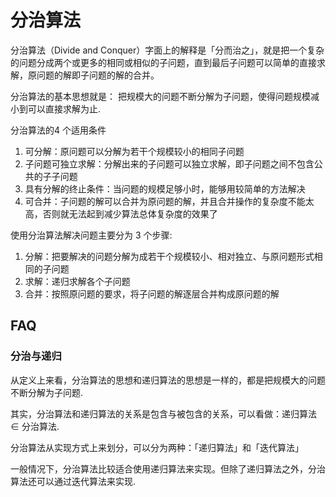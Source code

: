 # 分治算法
分治算法（Divide and Conquer）字面上的解释是「分而治之」，就是把一个复杂的问题分成两个或更多的相同或相似的子问题，直到最后子问题可以简单的直接求解，原问题的解即子问题的解的合并。

分治算法的基本思想就是： 把规模大的问题不断分解为子问题，使得问题规模减小到可以直接求解为止.

分治算法的4 个适用条件
1. 可分解：原问题可以分解为若干个规模较小的相同子问题
1. 子问题可独立求解：分解出来的子问题可以独立求解，即子问题之间不包含公共的子子问题
1. 具有分解的终止条件：当问题的规模足够小时，能够用较简单的方法解决
1. 可合并：子问题的解可以合并为原问题的解，并且合并操作的复杂度不能太高，否则就无法起到减少算法总体复杂度的效果了

使用分治算法解决问题主要分为 3 个步骤:
1. 分解：把要解决的问题分解为成若干个规模较小、相对独立、与原问题形式相同的子问题
1. 求解：递归求解各个子问题
1. 合并：按照原问题的要求，将子问题的解逐层合并构成原问题的解

## FAQ
### 分治与递归
从定义上来看，分治算法的思想和递归算法的思想是一样的，都是把规模大的问题不断分解为子问题.

其实，分治算法和递归算法的关系是包含与被包含的关系，可以看做：递归算法 ∈ 分治算法.

分治算法从实现方式上来划分，可以分为两种：「递归算法」和「迭代算法」

一般情况下，分治算法比较适合使用递归算法来实现。但除了递归算法之外，分治算法还可以通过迭代算法来实现.
